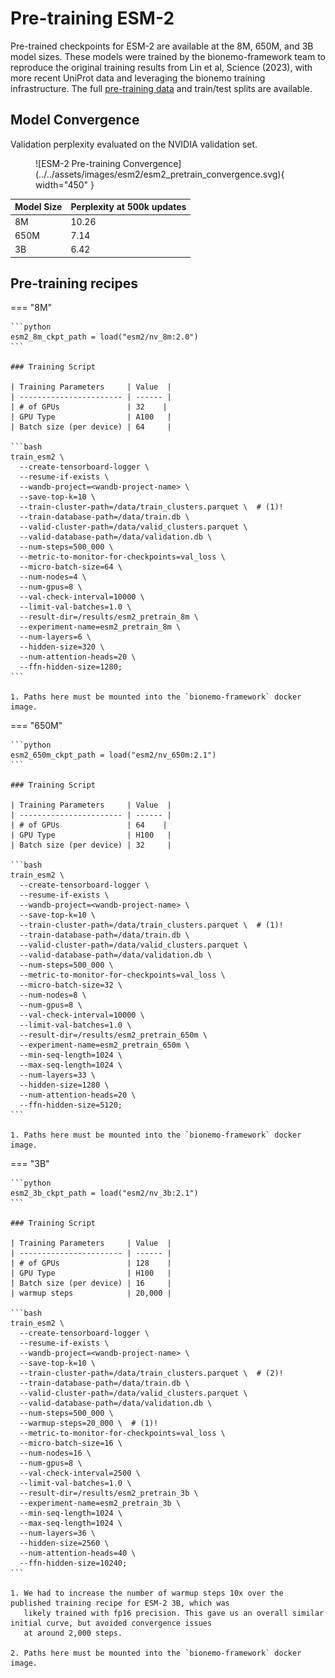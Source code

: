 # Pre-training ESM-2

Pre-trained checkpoints for ESM-2 are available at the 8M, 650M, and 3B model sizes. These models were trained by the
bionemo-framework team to reproduce the original training results from Lin et al, Science (2023), with more recent
UniProt data and leveraging the bionemo training infrastructure. The full [pre-training data](../../datasets/uniprot.md)
and train/test splits are available.

## Model Convergence

Validation perplexity evaluated on the NVIDIA validation set.

<figure markdown="span">
  ![ESM-2 Pre-training Convergence](../../assets/images/esm2/esm2_pretrain_convergence.svg){ width="450" }
</figure>

| Model Size     | Perplexity at 500k updates  |
| -------------- | ------ |
| 8M             | 10.26  |
| 650M           | 7.14   |
| 3B             | 6.42   |

## Pre-training recipes

=== "8M"

    ```python
    esm2_8m_ckpt_path = load("esm2/nv_8m:2.0")
    ```

    ### Training Script

    | Training Parameters     | Value  |
    | ----------------------- | ------ |
    | # of GPUs               | 32    |
    | GPU Type                | A100   |
    | Batch size (per device) | 64     |

    ```bash
    train_esm2 \
      --create-tensorboard-logger \
      --resume-if-exists \
      --wandb-project=<wandb-project-name> \
      --save-top-k=10 \
      --train-cluster-path=/data/train_clusters.parquet \  # (1)!
      --train-database-path=/data/train.db \
      --valid-cluster-path=/data/valid_clusters.parquet \
      --valid-database-path=/data/validation.db \
      --num-steps=500_000 \
      --metric-to-monitor-for-checkpoints=val_loss \
      --micro-batch-size=64 \
      --num-nodes=4 \
      --num-gpus=8 \
      --val-check-interval=10000 \
      --limit-val-batches=1.0 \
      --result-dir=/results/esm2_pretrain_8m \
      --experiment-name=esm2_pretrain_8m \
      --num-layers=6 \
      --hidden-size=320 \
      --num-attention-heads=20 \
      --ffn-hidden-size=1280;
    ```

    1. Paths here must be mounted into the `bionemo-framework` docker image.

=== "650M"

    ```python
    esm2_650m_ckpt_path = load("esm2/nv_650m:2.1")
    ```

    ### Training Script

    | Training Parameters     | Value  |
    | ----------------------- | ------ |
    | # of GPUs               | 64    |
    | GPU Type                | H100   |
    | Batch size (per device) | 32     |

    ```bash
    train_esm2 \
      --create-tensorboard-logger \
      --resume-if-exists \
      --wandb-project=<wandb-project-name> \
      --save-top-k=10 \
      --train-cluster-path=/data/train_clusters.parquet \  # (1)!
      --train-database-path=/data/train.db \
      --valid-cluster-path=/data/valid_clusters.parquet \
      --valid-database-path=/data/validation.db \
      --num-steps=500_000 \
      --metric-to-monitor-for-checkpoints=val_loss \
      --micro-batch-size=32 \
      --num-nodes=8 \
      --num-gpus=8 \
      --val-check-interval=10000 \
      --limit-val-batches=1.0 \
      --result-dir=/results/esm2_pretrain_650m \
      --experiment-name=esm2_pretrain_650m \
      --min-seq-length=1024 \
      --max-seq-length=1024 \
      --num-layers=33 \
      --hidden-size=1280 \
      --num-attention-heads=20 \
      --ffn-hidden-size=5120;
    ```

    1. Paths here must be mounted into the `bionemo-framework` docker image.

=== "3B"

    ```python
    esm2_3b_ckpt_path = load("esm2/nv_3b:2.1")
    ```

    ### Training Script

    | Training Parameters     | Value  |
    | ----------------------- | ------ |
    | # of GPUs               | 128    |
    | GPU Type                | H100   |
    | Batch size (per device) | 16     |
    | warmup steps            | 20,000 |

    ```bash
    train_esm2 \
      --create-tensorboard-logger \
      --resume-if-exists \
      --wandb-project=<wandb-project-name> \
      --save-top-k=10 \
      --train-cluster-path=/data/train_clusters.parquet \  # (2)!
      --train-database-path=/data/train.db \
      --valid-cluster-path=/data/valid_clusters.parquet \
      --valid-database-path=/data/validation.db \
      --num-steps=500_000 \
      --warmup-steps=20_000 \  # (1)!
      --metric-to-monitor-for-checkpoints=val_loss \
      --micro-batch-size=16 \
      --num-nodes=16 \
      --num-gpus=8 \
      --val-check-interval=2500 \
      --limit-val-batches=1.0 \
      --result-dir=/results/esm2_pretrain_3b \
      --experiment-name=esm2_pretrain_3b \
      --min-seq-length=1024 \
      --max-seq-length=1024 \
      --num-layers=36 \
      --hidden-size=2560 \
      --num-attention-heads=40 \
      --ffn-hidden-size=10240;
    ```

    1. We had to increase the number of warmup steps 10x over the published training recipe for ESM-2 3B, which was
       likely trained with fp16 precision. This gave us an overall similar initial curve, but avoided convergence issues
       at around 2,000 steps.

    2. Paths here must be mounted into the `bionemo-framework` docker image.
